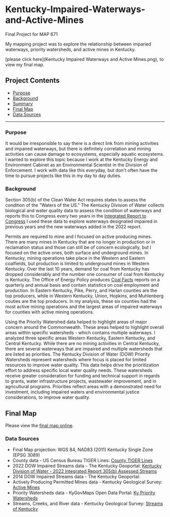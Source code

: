 # Kentucky-Impaired-Waterways-and-Active-Mines
Final Project for MAP 671 

My mapping project was to explore the relationship between imparied waterways, priority watersheds, and active mines in Kentucky. 

[please click here](Kentucky Impaired Waterways and Active Mines.png), to view my final map.

## Project Contents

- [Purpose](#purpose)
- [Background](#background)
- [Summary](#summary)
- [Final Map](#final-project-link)
- [Data Sources](#data-source)

***

### Purpose

It would be irresponsible to say there is a direct link from mining activities and impaired waterways, but there is definitely correlation and mining activities can cause damage to ecosystems, especially aquatic ecosystems. I wanted to explore this topic because I work at the Kentucky Energy and Environment Cabinet as an Environmental Scientist in the Division of Enforcement. I work with data like this everyday, but don't often have the time to pursue projects like this in my day to day duties.   


### Background

Section 305(b) of the Clean Water Act requires states to assess the condition of the "Waters of the US." The Kentucky Division of Water collects biological and water quality data to assess the condition of waterways and reports this to Congress every two years in the [Integrated Report to Congress](https://eec.ky.gov/Environmental-Protection/Water/Monitor/Pages/IntegratedReportDownload.aspx) I used these data to explore waterways designated impaired in previous years and the new waterways added in the 2022 report.

Permits are required to mine and I focused on active producing mines. There are many mines in Kentucky that are no longer in production or in reclamation status and those can still be of concern ecologically, but I focused on the active ones, both surface and underground mines. In Kentucky, mining operations take place in the Western and Eastern coalfields, but production is limited to underground mines in Western Kentucky. Over the last 10 years, demand for coal from Kentucky has dropped considerably and the number one consumer of coal from Kentucky is Kentucky. The Office of Energy Policy produces [Coal Facts](https://eec.ky.gov/Energy/News-Publications/Pages/Coal-Facts.aspx#InplviewHasha2ae85ba-67cd-405f-8095-ed0c0a5de410=Paged%3DTRUE-p_SortBehavior%3D0-p_FileLeafRef%3D2020%252dQ1%252epdf-p_ID%3D31-PageFirstRow%3D31) reports on a quarterly and annual basis and contain statistics on coal employment and production. In Eastern Kentucky, Pike, Perry, and Harlan counties are the top producers, while in Western Kentucky, Union, Hopkins, and Muhlenberg couties are the top producers. In my analysis, these six counties had the most active mining operations and the largest areas of impaired waterways for counties with active mining operations. 

Using the Priority Watershed data helped to highlight areas of major concern around the Commonwealth. These areas helped to highlight overall areas within specific watersheds - which contains multiple waterways. I analyzed three specific areas Western Kentucky, Eastern Kentucky, and Central Kentucky. While there are no mining activities in Central Kentucky, there are several waterways that are impaired and multiple watersheds that are listed as priorities. The Kentucky Division of Water (DOW) Priority Watersheds represent watersheds where focus is placed for limited resources to improve water quality. This data helps drive the prioritization effort to address specific local water quality needs. These watersheds receive greater consideration for funding and technical support in regards to grants, water infrastructure projects, wastewater improvement, and in agricultural programs. Priorities reflect areas with a demonstrated need for investment, including impaired waters and environmental justice considerations, to improve water quality. 


## Final Map

Please view the [final map online](https://amandalcurry.github.io/Kentucky-Impaired-Waterways-and-Active-Mines/).


### Data Sources

* Final Map projection: WGS 84, NAD83 (2011) Kentucky Single Zone (EPSG 3089)
* County data - US Census Bureau TIGER Lines: [County TIGER Lines](https://www2.census.gov/geo/tiger/TIGER2023/COUNTY/)
* 2022 DOW Impaired Streams data - The Kentucky Geoportal: [Kentucky Division of Water - 2022 Integrated Report 305(b) Assessed Streams](https://ky.app.box.com/s/rb17de7kxfwo4m4j98bzhuswd2sunq2k)
* 2014 DOW Impaired Streams data - The Kentucky Geoportal: 
* Actively Producing Permitted Mines data - Kentucky Geological Survey: [Active Mines](https://kgs.uky.edu/kgsmap/kyenergy/help/activemines.htm) 
* Priority Watersheds data - KyGovMaps Open Data Portal: [Ky Priority Watersheds](https://opengisdata.ky.gov/datasets/2fa592ab49524421a9fc53e1f188376f_0/explore?location=37.738508%2C-85.680400%2C6.61)
* Streams, Creeks, and River data - Kentucky Geological Survey: [Streams of Kentucky](https://www.uky.edu/KGS/gis/streams.htm) 
